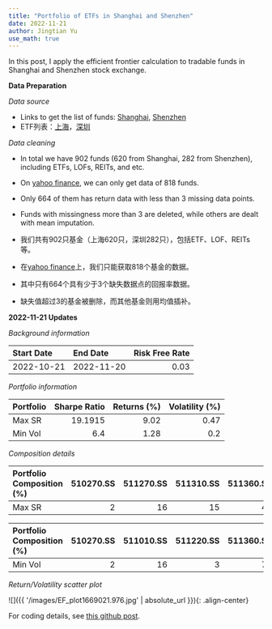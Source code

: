 ```yaml
---
title: "Portfolio of ETFs in Shanghai and Shenzhen"
date: 2022-11-21
author: Jingtian Yu
use_math: true
---
```


In this post, I apply the efficient frontier calculation to tradable funds in Shanghai and Shenzhen stock exchange.

**Data Preparation**

*Data source*
- Links to get the list of funds: [Shanghai](http://etf.sse.com.cn/fundlist/), [Shenzhen](http://www.szse.cn/market/product/list/etfList/index.html)
- ETF列表：[上海](http://etf.sse.com.cn/fundlist/)，[深圳](http://www.szse.cn/market/product/list/etfList/index.html)

*Data cleaning*
- In total we have 902 funds (620 from Shanghai, 282 from Shenzhen), including ETFs, LOFs, REITs, and etc. 
- On [yahoo finance](https://finance.yahoo.com/), we can only get data of 818 funds. 
- Only 664 of them has return data with less than 3 missing data points.
- Funds with missingness more than 3 are deleted, while others are dealt with mean imputation.

- 我们共有902只基金（上海620只，深圳282只），包括ETF、LOF、REITs等。
- 在[yahoo finance](https://finance.yahoo.com/)上，我们只能获取818个基金的数据。
- 其中只有664个具有少于3个缺失数据点的回报率数据。
- 缺失值超过3的基金被删除，而其他基金则用均值插补。

**2022-11-21 Updates**

*Background information*

| Start Date   | End Date   |   Risk Free Rate |
|:-------------|:-----------|-----------------:|
| 2022-10-21   | 2022-11-20 |             0.03 |

*Portfolio information*

| Portfolio   |   Sharpe Ratio |   Returns (%) |   Volatility (%) |
|:------------|---------------:|--------------:|-----------------:|
| Max SR      |        19.1915 |          9.02 |             0.47 |
| Min Vol     |         6.4    |          1.28 |             0.2  |


*Composition details*

| Portfolio Composition (%)   |   510270.SS |   511270.SS |   511310.SS |   511360.SS |   512190.SS |   513800.SS |   515190.SS |   562390.SS |   159649.SZ |   159913.SZ |
|:----------------------------|------------:|------------:|------------:|------------:|------------:|------------:|------------:|------------:|------------:|------------:|
| Max SR                      |           2 |          16 |          15 |          45 |           3 |           1 |           2 |           2 |          11 |           1 |

| Portfolio Composition (%)   |   510270.SS |   511010.SS |   511220.SS |   511360.SS |   512190.SS |   562390.SS |   159816.SZ |
|:----------------------------|------------:|------------:|------------:|------------:|------------:|------------:|------------:|
| Min Vol                     |           2 |          16 |           3 |          70 |           1 |           1 |           5 |

*Return/Volatility scatter plot*

![]({{ '/images/EF_plot1669021.976.jpg' | absolute_url }}){: .align-center}

For coding details, see [this github post](https://github.com/yu-jingtian/fin_py/tree/main/EFT_CN).